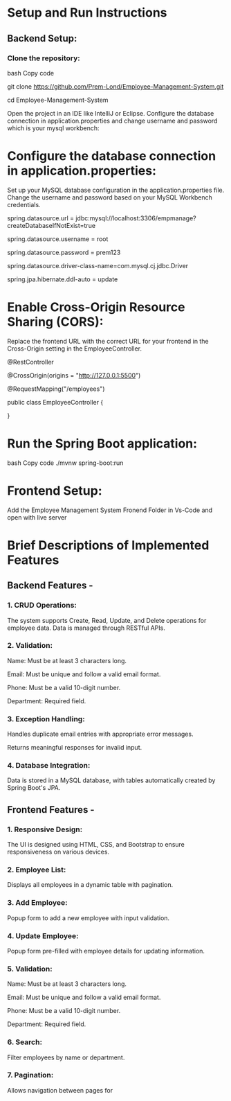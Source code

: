 # Setup and Run Instructions

## Backend Setup:

### Clone the repository:
bash
Copy code

git clone https://github.com/Prem-Lond/Employee-Management-System.git

cd Employee-Management-System


Open the project in an IDE like IntelliJ or Eclipse.
Configure the database connection in application.properties and change username and password which is your mysql workbench:

 


# Configure the database connection in application.properties:
Set up your MySQL database configuration in the application.properties file. Change the username and password based on your MySQL Workbench credentials.


spring.datasource.url = jdbc:mysql://localhost:3306/empmanage?createDatabaseIfNotExist=true

spring.datasource.username = root

spring.datasource.password = prem123

spring.datasource.driver-class-name=com.mysql.cj.jdbc.Driver

spring.jpa.hibernate.ddl-auto = update


# Enable Cross-Origin Resource Sharing (CORS): 

Replace the frontend URL with the correct URL for your frontend in the Cross-Origin setting in the EmployeeController.

@RestController

@CrossOrigin(origins = "http://127.0.0.1:5500")

@RequestMapping("/employees")

public class EmployeeController {

}



# Run the Spring Boot application:
bash
Copy code
./mvnw spring-boot:run



# Frontend Setup:

Add the Employee Management System Fronend Folder in Vs-Code and open with live server 


# Brief Descriptions of Implemented Features

## Backend Features - 

### 1. CRUD Operations:

The system supports Create, Read, Update, and Delete operations for employee data.
Data is managed through RESTful APIs.

### 2. Validation:

Name: Must be at least 3 characters long.

Email: Must be unique and follow a valid email format.

Phone: Must be a valid 10-digit number.

Department: Required field.

### 3. Exception Handling:

Handles duplicate email entries with appropriate error messages.

Returns meaningful responses for invalid input.

### 4. Database Integration:

Data is stored in a MySQL database, with tables automatically created by Spring Boot's JPA.


## Frontend Features - 

### 1. Responsive Design:

The UI is designed using HTML, CSS, and Bootstrap to ensure responsiveness on various devices.

### 2. Employee List:

Displays all employees in a dynamic table with pagination.

### 3. Add Employee:

Popup form to add a new employee with input validation.

### 4. Update Employee:

Popup form pre-filled with employee details for updating information.

### 5. Validation:

Name: Must be at least 3 characters long.

Email: Must be unique and follow a valid email format.

Phone: Must be a valid 10-digit number.

Department: Required field.

### 6. Search:

Filter employees by name or department.

### 7. Pagination:

Allows navigation between pages for
